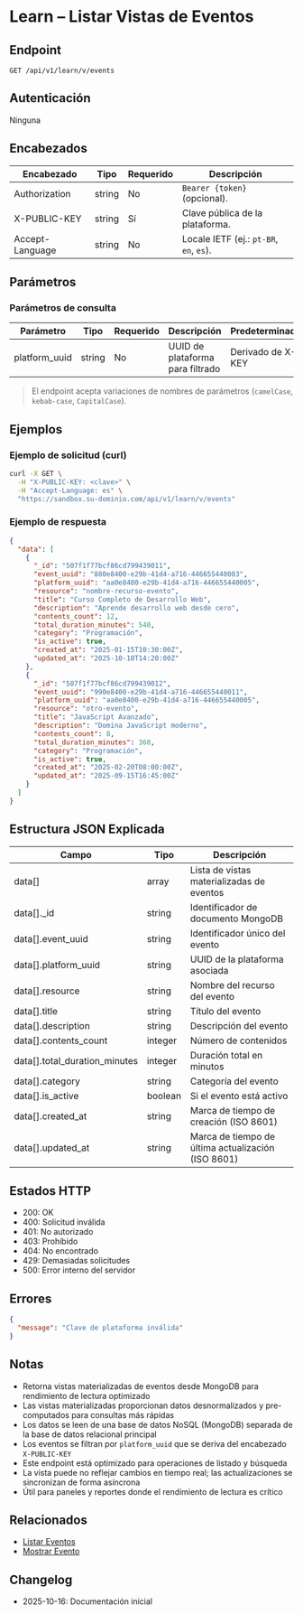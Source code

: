 # Learn – Listar Vistas de Eventos

## Endpoint

```
GET /api/v1/learn/v/events
```

## Autenticación

Ninguna

## Encabezados

| Encabezado      | Tipo   | Requerido | Descripción |
| --------------- | ------ | --------- | ----------- |
| Authorization   | string | No        | `Bearer {token}` (opcional). |
| X-PUBLIC-KEY    | string | Sí        | Clave pública de la plataforma. |
| Accept-Language | string | No        | Locale IETF (ej.: `pt-BR`, `en`, `es`). |

## Parámetros

### Parámetros de consulta

| Parámetro      | Tipo   | Requerido | Descripción | Predeterminado/Valores |
| -------------- | ------ | --------- | ----------- | ---------------------- |
| platform_uuid  | string | No        | UUID de plataforma para filtrado | Derivado de X-PUBLIC-KEY |

> El endpoint acepta variaciones de nombres de parámetros (`camelCase`, `kebab-case`, `CapitalCase`).

## Ejemplos

### Ejemplo de solicitud (curl)

```bash
curl -X GET \
  -H "X-PUBLIC-KEY: <clave>" \
  -H "Accept-Language: es" \
  "https://sandbox.su-dominio.com/api/v1/learn/v/events"
```

### Ejemplo de respuesta

```json
{
  "data": [
    {
      "_id": "507f1f77bcf86cd799439011",
      "event_uuid": "880e8400-e29b-41d4-a716-446655440003",
      "platform_uuid": "aa0e8400-e29b-41d4-a716-446655440005",
      "resource": "nombre-recurso-evento",
      "title": "Curso Completo de Desarrollo Web",
      "description": "Aprende desarrollo web desde cero",
      "contents_count": 12,
      "total_duration_minutes": 540,
      "category": "Programación",
      "is_active": true,
      "created_at": "2025-01-15T10:30:00Z",
      "updated_at": "2025-10-10T14:20:00Z"
    },
    {
      "_id": "507f1f77bcf86cd799439012",
      "event_uuid": "990e8400-e29b-41d4-a716-446655440011",
      "platform_uuid": "aa0e8400-e29b-41d4-a716-446655440005",
      "resource": "otro-evento",
      "title": "JavaScript Avanzado",
      "description": "Domina JavaScript moderno",
      "contents_count": 8,
      "total_duration_minutes": 360,
      "category": "Programación",
      "is_active": true,
      "created_at": "2025-02-20T08:00:00Z",
      "updated_at": "2025-09-15T16:45:00Z"
    }
  ]
}
```

## Estructura JSON Explicada

| Campo                       | Tipo    | Descripción |
| --------------------------- | ------- | ----------- |
| data[]                      | array   | Lista de vistas materializadas de eventos |
| data[]._id                  | string  | Identificador de documento MongoDB |
| data[].event_uuid           | string  | Identificador único del evento |
| data[].platform_uuid        | string  | UUID de la plataforma asociada |
| data[].resource             | string  | Nombre del recurso del evento |
| data[].title                | string  | Título del evento |
| data[].description          | string  | Descripción del evento |
| data[].contents_count       | integer | Número de contenidos |
| data[].total_duration_minutes | integer | Duración total en minutos |
| data[].category             | string  | Categoría del evento |
| data[].is_active            | boolean | Si el evento está activo |
| data[].created_at           | string  | Marca de tiempo de creación (ISO 8601) |
| data[].updated_at           | string  | Marca de tiempo de última actualización (ISO 8601) |

## Estados HTTP

- 200: OK
- 400: Solicitud inválida
- 401: No autorizado
- 403: Prohibido
- 404: No encontrado
- 429: Demasiadas solicitudes
- 500: Error interno del servidor

## Errores

```json
{
  "message": "Clave de plataforma inválida"
}
```

## Notas

- Retorna vistas materializadas de eventos desde MongoDB para rendimiento de lectura optimizado
- Las vistas materializadas proporcionan datos desnormalizados y pre-computados para consultas más rápidas
- Los datos se leen de una base de datos NoSQL (MongoDB) separada de la base de datos relacional principal
- Los eventos se filtran por `platform_uuid` que se deriva del encabezado `X-PUBLIC-KEY`
- Este endpoint está optimizado para operaciones de listado y búsqueda
- La vista puede no reflejar cambios en tiempo real; las actualizaciones se sincronizan de forma asíncrona
- Útil para paneles y reportes donde el rendimiento de lectura es crítico

## Relacionados

- [Listar Eventos](./EventIndex.md)
- [Mostrar Evento](./EventShow.md)

## Changelog

- 2025-10-16: Documentación inicial
